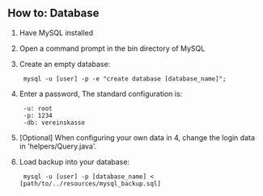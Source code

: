 ## How to: Database

1. Have MySQL installed
2. Open a command prompt in the bin directory of MySQL

3. Create an empty database:

        mysql -u [user] -p -e "create database [database_name]";

4. Enter a password, The standard configuration is:

        -u: root
        -p: 1234
        -db: vereinskasse

5. [Optional] When configuring your own data in 4, change the login data in 'helpers/Query.java'.

6. Load backup into your database:

        mysql -u [user] -p [database_name] < [path/to/../resources/mysql_backup.sql]
